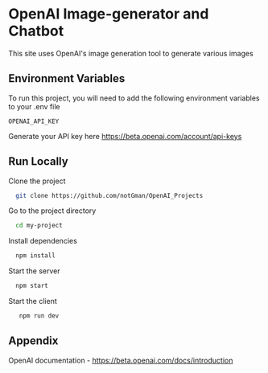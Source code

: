 
# OpenAI Image-generator and Chatbot

This site uses OpenAI's image generation tool to generate various images
## Environment Variables

To run this project, you will need to add the following environment variables to your .env file

`OPENAI_API_KEY`

Generate your API key here https://beta.openai.com/account/api-keys



## Run Locally

Clone the project

```bash
  git clone https://github.com/notGman/OpenAI_Projects
```

Go to the project directory

```bash
  cd my-project
```

Install dependencies

```bash
  npm install
```

Start the server

```bash
  npm start
```

Start the client

```bash
   npm run dev
```
## Appendix

OpenAI documentation - https://beta.openai.com/docs/introduction

